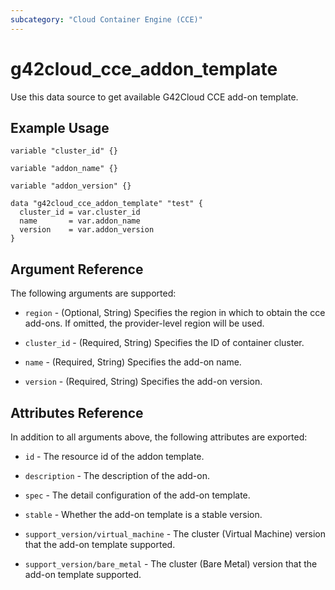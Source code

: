 ```yaml
---
subcategory: "Cloud Container Engine (CCE)"
---
```


# g42cloud_cce_addon_template

Use this data source to get available G42Cloud CCE add-on template.

## Example Usage

```hcl
variable "cluster_id" {}

variable "addon_name" {}

variable "addon_version" {}

data "g42cloud_cce_addon_template" "test" {
  cluster_id = var.cluster_id
  name       = var.addon_name
  version    = var.addon_version
}
```

## Argument Reference

The following arguments are supported:

* `region` - (Optional, String) Specifies the region in which to obtain the cce add-ons.
  If omitted, the provider-level region will be used.

* `cluster_id` -  (Required, String) Specifies the ID of container cluster.

* `name` -  (Required, String) Specifies the add-on name.

* `version` -  (Required, String) Specifies the add-on version.

## Attributes Reference

In addition to all arguments above, the following attributes are exported:

* `id` - The resource id of the addon template.

* `description` - The description of the add-on.

* `spec` - The detail configuration of the add-on template.

* `stable` - Whether the add-on template is a stable version.

* `support_version/virtual_machine` - The cluster (Virtual Machine) version that the add-on template supported.

* `support_version/bare_metal` - The cluster (Bare Metal) version that the add-on template supported.
